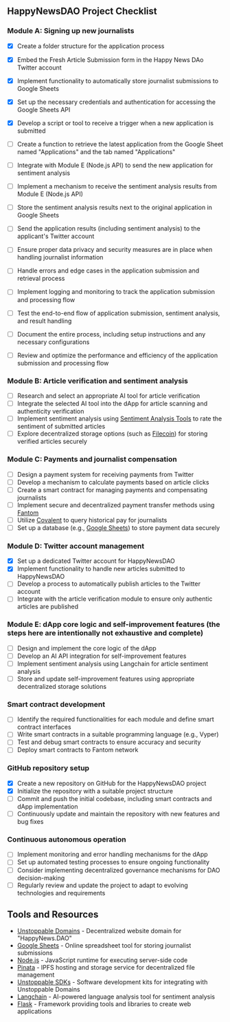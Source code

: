 ## HappyNewsDAO Project Checklist

### Module A: Signing up new journalists
- [x] Create a folder structure for the application process
- [x] Embed the Fresh Article Submission form in the Happy News DAo Twitter account
- [x] Implement functionality to automatically store journalist submissions to Google Sheets
- [x] Set up the necessary credentials and authentication for accessing the Google Sheets API
- [x] Develop a script or tool to receive a trigger when a new application is submitted
- [ ] Create a function to retrieve the latest application from the Google Sheet named "Applications" and the tab named "Applications"
- [ ] Integrate with Module E (Node.js API) to send the new application for sentiment analysis
- [ ] Implement a mechanism to receive the sentiment analysis results from Module E (Node.js API)
- [ ] Store the sentiment analysis results next to the original application in Google Sheets
- [ ] Send the application results (including sentiment analysis) to the applicant's Twitter account
- [ ] Ensure proper data privacy and security measures are in place when handling journalist information
- [ ] Handle errors and edge cases in the application submission and retrieval process
- [ ] Implement logging and monitoring to track the application submission and processing flow
- [ ] Test the end-to-end flow of application submission, sentiment analysis, and result handling
- [ ] Document the entire process, including setup instructions and any necessary configurations
- [ ] Review and optimize the performance and efficiency of the application submission and processing flow


### Module B: Article verification and sentiment analysis
- [ ] Research and select an appropriate AI tool for article verification
- [ ] Integrate the selected AI tool into the dApp for article scanning and authenticity verification
- [ ] Implement sentiment analysis using [Sentiment Analysis Tools](tool-link-here) to rate the sentiment of submitted articles
- [ ] Explore decentralized storage options (such as [Filecoin](https://filecoin.io)) for storing verified articles securely

### Module C: Payments and journalist compensation
- [ ] Design a payment system for receiving payments from Twitter
- [ ] Develop a mechanism to calculate payments based on article clicks
- [ ] Create a smart contract for managing payments and compensating journalists
- [ ] Implement secure and decentralized payment transfer methods using [Fantom](https://fantom.foundation)
- [ ] Utilize [Covalent](https://www.covalenthq.com) to query historical pay for journalists
- [ ] Set up a database (e.g., [Google Sheets](https://www.google.com/sheets)) to store payment data securely

### Module D: Twitter account management
- [x] Set up a dedicated Twitter account for HappyNewsDAO
- [x] Implement functionality to handle new articles submitted to HappyNewsDAO
- [ ] Develop a process to automatically publish articles to the Twitter account
- [ ] Integrate with the article verification module to ensure only authentic articles are published

### Module E: dApp core logic and self-improvement features (the steps here are intentionally not exhaustive and complete)
- [ ] Design and implement the core logic of the dApp
- [ ] Develop an AI API integration for self-improvement features
- [ ] Implement sentiment analysis using Langchain for article sentiment analysis
- [ ] Store and update self-improvement features using appropriate decentralized storage solutions

### Smart contract development
- [ ] Identify the required functionalities for each module and define smart contract interfaces
- [ ] Write smart contracts in a suitable programming language (e.g., Vyper)
- [ ] Test and debug smart contracts to ensure accuracy and security
- [ ] Deploy smart contracts to Fantom network 

### GitHub repository setup
- [x] Create a new repository on GitHub for the HappyNewsDAO project
- [x] Initialize the repository with a suitable project structure
- [ ] Commit and push the initial codebase, including smart contracts and dApp implementation
- [ ] Continuously update and maintain the repository with new features and bug fixes

### Continuous autonomous operation
- [ ] Implement monitoring and error handling mechanisms for the dApp
- [ ] Set up automated testing processes to ensure ongoing functionality
- [ ] Consider implementing decentralized governance mechanisms for DAO decision-making
- [ ] Regularly review and update the project to adapt to evolving technologies and requirements

## Tools and Resources

- [Unstoppable Domains](https://unstoppabledomains.com) - Decentralized website domain for "HappyNews.DAO"
- [Google Sheets](https://www.google.com/sheets/about/) - Online spreadsheet tool for storing journalist submissions
- [Node.js](https://nodejs.org) - JavaScript runtime for executing server-side code
- [Pinata](https://www.pinata.cloud) - IPFS hosting and storage service for decentralized file management
- [Unstoppable SDKs](https://unstoppabledomains.com/sdk) - Software development kits for integrating with Unstoppable Domains
- [Langchain](https://python.langchain.com/en/latest/index.html) - AI-powered language analysis tool for sentiment analysis
- [Flask](https://flask.palletsprojects.com/en/2.3.x/) - Framework providing tools and libraries to create web applications


